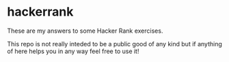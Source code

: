 # hackerrank

These are my answers to some Hacker Rank exercises. 

This repo is not really inteded to be a public good of any kind but if anything of here helps you in any way feel free to use it!